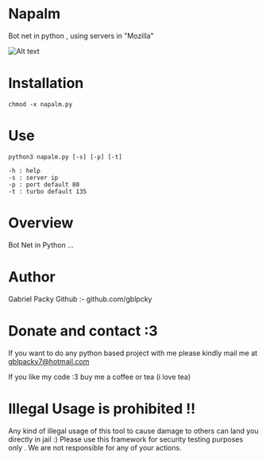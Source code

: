 # Napalm
  Bot net in python , using servers in "Mozilla"
  
  
![Alt text](https://i.ytimg.com/vi/48T1hf6rwkk/maxresdefault.jpg "Screenshot")

# Installation
```
chmod -x napalm.py

```
# Use
```
python3 napalm.py [-s] [-p] [-t]

-h : help
-s : server ip
-p : port default 80
-t : turbo default 135
```
# Overview 

Bot Net in Python ...

# Author 

Gabriel Packy
Github :- github.com/gblpcky
 
# Donate and contact :3 

If you want to do any python based project with me please kindly mail me at gblpacky7@hotmail.com

If you like my code :3 buy me a coffee or tea (i love tea)

# Illegal Usage is prohibited !!

Any kind of illegal usage of this tool to cause damage to others can land you directly in jail :)
Please use this framework for security testing purposes only .
We are not responsible for any of your actions.
 
